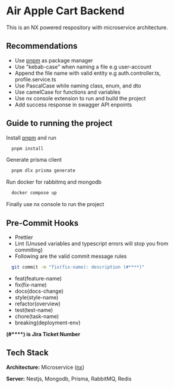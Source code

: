 # Air Apple Cart Backend

This is an NX powered respository with microservice architecture.

## Recommendations

- Use [pnpm](https://pnpm.io/installation) as package manager
- Use "kebab-case" when naming a file e.g user-account
- Append the file name with valid entity e.g auth.controller.ts, profile.service.ts
- Use PascalCase while naming class, enum, and dto
- Use camelCase for functions and variables
- Use nx console extension to run and build the project
- Add success response in swagger API enpoints

## Guide to running the project

Install [pnpm](https://pnpm.io/installation) and run

```bash
  pnpm install
```

Generate prisma client

```bash
  pnpm dlx prisma generate
```

Run docker for rabbitmq and mongodb

```bash
  docker compose up
```

Finally use nx console to run the project

## Pre-Commit Hooks

- Prettier
- Lint (Unused variables and typescript errors will stop you from commiting)
- Following are the valid commit message rules

```bash
  git commit -m "fix(fix-name): description (#****)"
```
- feat(feature-name)
- fix(fix-name)
- docs(docs-change)
- style(style-name)
- refactor(overview)
- test(test-name)
- chore(task-name)
- breaking(deployment-env)
 
**(#****) is Jira Ticket Number**


## Tech Stack

**Architecture:** Microservice ([nx](https://nx.dev))

**Server:** Nestjs, Mongodb, Prisma, RabbitMQ, Redis
